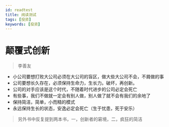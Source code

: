 ```yaml
---
id: readtest
title: 阅读测试
tags: [投资]
keywords: [投资]
---
```


# 颠覆式创新
> 李善友
* 小公司要想打败大公司必须在大公司的盲区，做大些大公司不会，不屑做的事
* 公司要想长久存在，必须保持生命力，生长力。破坏，再创新。
* 公司的对手应该是这个时代，不随着时代进步的公司必定会死亡
* 有些事，我们不做就一定会有别人做，别人做了就不会有我们的余地了
* 保持简洁，简单，小而精的模式
* 永远保持生长的状态，安逸必定会死亡（生于忧患，死于安乐）

> 另外书中反复提到两本书，一，创新者的窘境，二，疯狂的简洁
